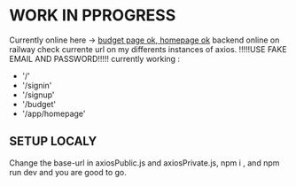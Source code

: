 # WORK IN PPROGRESS

Currently online here -> [budget page ok, homepage ok](projet-09-keep-score-and-have-fun-front-5m7kbic3k-kshf.vercel.app)
backend online on railway check currente url on my differents instances of axios.
!!!!!USE FAKE EMAIL AND PASSWORD!!!!!
currently working :

- '/'
- '/signin'
- '/signup'
- '/budget'
- '/app/homepage'


## SETUP LOCALY

Change the base-url in axiosPublic.js and axiosPrivate.js, npm i , and npm run dev and you are good to go.